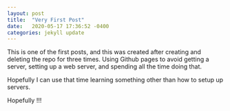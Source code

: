 ```yaml
---
layout: post
title:  "Very First Post"
date:   2020-05-17 17:36:52 -0400
categories: jekyll update
---
```


This is one of the first posts, and this was created after creating and deleting the repo for three times. Using Github pages to avoid getting a server, setting up a web server, and spending all the time doing that. 

Hopefully I can use that time learning something other than how to setup up servers.



Hopefully !!!